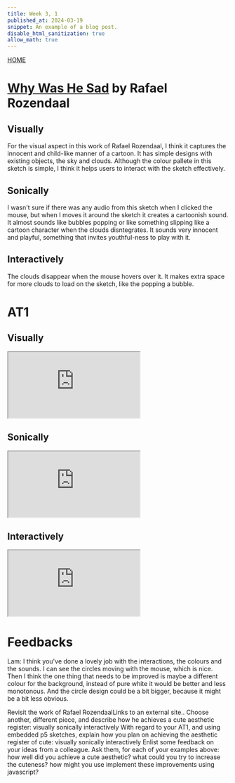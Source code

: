```yaml
---
title: Week 3, 1
published_at: 2024-03-19
snippet: An example of a blog post.
disable_html_sanitization: true
allow_math: true
---
```

[HOME](https://kc-yeo-creative-co-37.deno.dev/)

# [Why Was He Sad](https://www.whywashesad.com/) by Rafael Rozendaal

## Visually
For the visual aspect in this work of Rafael Rozendaal, I think it captures the innocent and child-like manner of a cartoon. It has simple designs with existing objects, the sky and clouds. Although the colour pallete in this sketch is simple, I think it helps users to interact with the sketch effectively. 

## Sonically
I wasn't sure if there was any audio from this sketch when I clicked the mouse, but when I moves it around the sketch it creates a cartoonish sound. It almost sounds like bubbles popping or like something slipping like a cartoon character when the clouds disntegrates. It sounds very innocent and playful, something that invites youthful-ness to play with it.

## Interactively
The clouds disappear when the mouse hovers over it. It makes extra space for more clouds to load on the sketch, like the popping a bubble. 

# AT1

## Visually
<iframe id="cute_visuals" src="https://editor.p5js.org/KC-Yeo/full/6lDkLMXh5"></iframe>

<script type="module">

    const iframe  = document.getElementById (`cute_visuals`)
    iframe.width  = iframe.parentNode.scrollWidth
    iframe.height = iframe.width * 9 / 16 + 42

</script>

## Sonically
<iframe id="cute_sounds" src="https://editor.p5js.org/KC-Yeo/full/ykk4TKOMl"></iframe>

<script type="module">

    const iframe  = document.getElementById (`cute_sounds`)
    iframe.width  = iframe.parentNode.scrollWidth
    iframe.height = iframe.width * 9 / 16 + 42

</script>

## Interactively
<iframe id="cute_interactions" src="https://editor.p5js.org/KC-Yeo/full/dZEN1vi1T"></iframe>

<script type="module">

    const iframe  = document.getElementById (`cute_interactions`)
    iframe.width  = iframe.parentNode.scrollWidth
    iframe.height = iframe.width * 9 / 16 + 42

</script>

# Feedbacks
Lam:
I think you've done a lovely job with the interactions, the colours and the sounds. I can see the circles moving with the mouse, which is nice. Then I think the one thing that needs to be improved is maybe a different colour for the background, instead of pure white it would be better and less monotonous. And the circle design could be a bit bigger, because it might be a bit less obvious.

Revisit the work of Rafael RozendaalLinks to an external site..  Choose another, different piece, and describe how he achieves a cute aesthetic register:
visually
sonically
interactively
With regard to your AT1, and using embedded p5 sketches, explain how you plan on achieving the aesthetic register of cute:
visually
sonically
interactively
Enlist some feedback on your ideas from a colleague.  Ask them, for each of your examples above:
how well did you achieve a cute aesthetic?
what could you try to increase the cuteness?
how might you use implement these improvements using javascript?